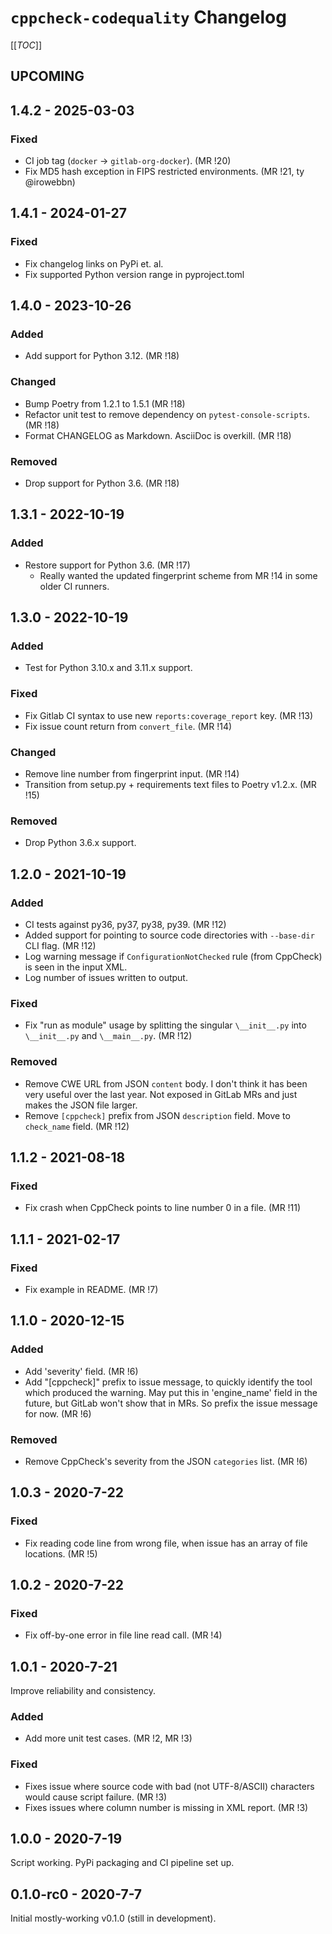 # `cppcheck-codequality` Changelog

[[_TOC_]]

## UPCOMING

## 1.4.2 - 2025-03-03

### Fixed

- CI job tag (`docker` -> `gitlab-org-docker`). (MR !20)
- Fix MD5 hash exception in FIPS restricted environments. (MR !21, ty @irowebbn)

## 1.4.1 - 2024-01-27

### Fixed

- Fix changelog links on PyPi et. al.
- Fix supported Python version range in pyproject.toml

## 1.4.0 - 2023-10-26

### Added

- Add support for Python 3.12. (MR !18)

### Changed

- Bump Poetry from 1.2.1 to 1.5.1 (MR !18)
- Refactor unit test to remove dependency on `pytest-console-scripts`. (MR !18)
- Format CHANGELOG as Markdown. AsciiDoc is overkill. (MR !18)

### Removed

- Drop support for Python 3.6. (MR !18)

## 1.3.1 - 2022-10-19

### Added

- Restore support for Python 3.6. (MR !17)
  - Really wanted the updated fingerprint scheme from MR !14 in some older CI runners.

## 1.3.0 - 2022-10-19

### Added

- Test for Python 3.10.x and 3.11.x support.

### Fixed

- Fix Gitlab CI syntax to use new `reports:coverage_report` key. (MR !13)
- Fix issue count return from `convert_file`. (MR !14)

### Changed

- Remove line number from fingerprint input. (MR !14)
- Transition from setup.py + requirements text files to Poetry v1.2.x. (MR !15)

### Removed

- Drop Python 3.6.x support.

## 1.2.0 - 2021-10-19

### Added

- CI tests against py36, py37, py38, py39. (MR !12)
- Added support for pointing to source code directories with `--base-dir` CLI flag. (MR !12)
- Log warning message if `ConfigurationNotChecked` rule (from CppCheck) is seen in the input XML.
- Log number of issues written to output.

### Fixed

- Fix "run as module" usage by splitting the singular `\__init__.py` into `\__init__.py` and `\__main__.py`. (MR !12)

### Removed

- Remove CWE URL from JSON `content` body.
  I don't think it has been very useful over the last year.
  Not exposed in GitLab MRs and just makes the JSON file larger.
- Remove `[cppcheck]` prefix from JSON `description` field. Move to `check_name` field. (MR !12)

## 1.1.2 - 2021-08-18

### Fixed

- Fix crash when CppCheck points to line number 0 in a file. (MR !11)

## 1.1.1 - 2021-02-17

### Fixed

- Fix example in README. (MR !7)

## 1.1.0 - 2020-12-15

### Added

- Add 'severity' field. (MR !6)
- Add "[cppcheck]" prefix to issue message, to quickly identify the
  tool which produced the warning. May put this in 'engine_name' field
  in the future, but GitLab won't show that in MRs. So prefix the issue
  message for now. (MR !6)

### Removed

- Remove CppCheck's severity from the JSON `categories` list. (MR !6)

## 1.0.3 - 2020-7-22

### Fixed

- Fix reading code line from wrong file, when issue has an array of file locations. (MR !5)

## 1.0.2 - 2020-7-22

### Fixed

- Fix off-by-one error in file line read call. (MR !4)

## 1.0.1 - 2020-7-21

Improve reliability and consistency.

### Added

* Add more unit test cases. (MR !2, MR !3)

### Fixed

- Fixes issue where source code with bad (not UTF-8/ASCII) characters would
  cause script failure. (MR !3)
- Fixes issues where column number is missing in XML report. (MR !3)

## 1.0.0 - 2020-7-19

Script working. PyPi packaging and CI pipeline set up.

## 0.1.0-rc0 - 2020-7-7

Initial mostly-working v0.1.0 (still in development).
